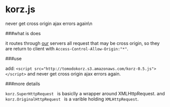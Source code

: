 korz.js
==
never get cross origin ajax errors again\n

###what is does

it routes through [our](//tomodo.com) servers all request that may be cross origin, so they are return to client with ```Access-Control-Allow-Origin:"*"```.

###use

add:
```<script src="http://tomodokorz.s3.amazonaws.com/korz-0.5.js"></script>``` and never get cross origin ajax errors again.


###more details

```korz.SuperHttpRequest ``` is basiclly a wrapper around XMLHttpRequest. and
```korz.OriginalHttpRequest ``` is a varible holding ```XMLHttpRequest```. 
